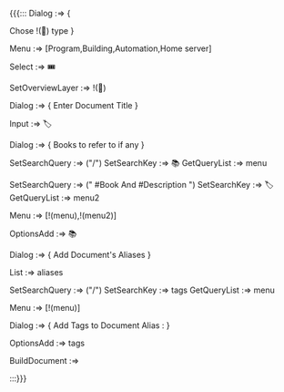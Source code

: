 {{{:::
Dialog :=> {

Chose !(🎫) type 
}

Menu :=> [Program,Building,Automation,Home server]

Select :=> 🎟️

SetOverviewLayer :=> !(🎫)

Dialog :=> {
Enter Document Title 
}

Input :=> 🏷️

Dialog :=> {
Books to refer to if any
}

SetSearchQuery :=> ("/")
SetSearchKey :=> 📚
GetQueryList :=> menu


SetSearchQuery :=> (" #Book And #Description ")
SetSearchKey :=> 🏷️
GetQueryList :=> menu2

Menu :=> [!(menu),!(menu2)]

OptionsAdd :=> 📚

Dialog :=> {
Add Document's Aliases
}

List :=> aliases

SetSearchQuery :=> ("/")
SetSearchKey :=> tags
GetQueryList :=> menu

Menu :=> [!(menu)]

Dialog :=> {
Add Tags to Document
Alias : 
}

OptionsAdd :=> tags



BuildDocument :=>

:::}}}
